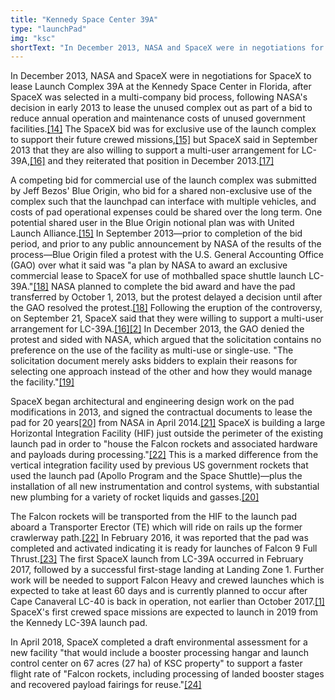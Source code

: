 ```yaml
---
title: "Kennedy Space Center 39A"
type: "launchPad"
img: "ksc"
shortText: "In December 2013, NASA and SpaceX were in negotiations for SpaceX to lease Launch Complex 39A at the Kennedy Space Center in Florida..."
---
```


In December 2013, NASA and SpaceX were in negotiations for SpaceX to lease Launch Complex 39A at the Kennedy Space Center in Florida, after SpaceX was selected in a multi-company bid process, following NASA's decision in early 2013 to lease the unused complex out as part of a bid to reduce annual operation and maintenance costs of unused government facilities.[[14]](https://en.wikipedia.org/wiki/SpaceX_launch_facilities#cite_note-pdo20131213-14) The SpaceX bid was for exclusive use of the launch complex to support their future crewed missions,[[15]](https://en.wikipedia.org/wiki/SpaceX_launch_facilities#cite_note-os20130818-15) but SpaceX said in September 2013 that they are also willing to support a multi-user arrangement for LC-39A,[[16]](https://en.wikipedia.org/wiki/SpaceX_launch_facilities#cite_note-sp20130921-16) and they reiterated that position in December 2013.[[17]](https://en.wikipedia.org/wiki/SpaceX_launch_facilities#cite_note-nbc20131213-17)

A competing bid for commercial use of the launch complex was submitted by Jeff Bezos' Blue Origin, who bid for a shared non-exclusive use of the complex such that the launchpad can interface with multiple vehicles, and costs of pad operational expenses could be shared over the long term. One potential shared user in the Blue Origin notional plan was with United Launch Alliance.[[15]](https://en.wikipedia.org/wiki/SpaceX_launch_facilities#cite_note-os20130818-15) In September 2013—prior to completion of the bid period, and prior to any public announcement by NASA of the results of the process—Blue Origin filed a protest with the U.S. General Accounting Office (GAO) over what it said was "a plan by NASA to award an exclusive commercial lease to SpaceX for use of mothballed space shuttle launch LC-39A."[[18]](https://en.wikipedia.org/wiki/SpaceX_launch_facilities#cite_note-pa20130910-18) NASA planned to complete the bid award and have the pad transferred by October 1, 2013, but the protest delayed a decision until after the GAO resolved the protest.[[18]](https://en.wikipedia.org/wiki/SpaceX_launch_facilities#cite_note-pa20130910-18) Following the eruption of the controversy, on September 21, SpaceX said that they were willing to support a multi-user arrangement for LC-39A.[[16]](https://en.wikipedia.org/wiki/SpaceX_launch_facilities#cite_note-sp20130921-16)[[2]](https://en.wikipedia.org/wiki/SpaceX_launch_facilities#cite_note-sfn20131018-2) In December 2013, the GAO denied the protest and sided with NASA, which argued that the solicitation contains no preference on the use of the facility as multi-use or single-use. "The solicitation document merely asks bidders to explain their reasons for selecting one approach instead of the other and how they would manage the facility."[[19]](https://en.wikipedia.org/wiki/SpaceX_launch_facilities#cite_note-pa20131212-19)

SpaceX began architectural and engineering design work on the pad modifications in 2013, and signed the contractual documents to lease the pad for 20 years[[20]](https://en.wikipedia.org/wiki/SpaceX_launch_facilities#cite_note-ft20140415-20) from NASA in April 2014.[[21]](https://en.wikipedia.org/wiki/SpaceX_launch_facilities#cite_note-cs20140414-21) SpaceX is building a large Horizontal Integration Facility (HIF) just outside the perimeter of the existing launch pad in order to "house the Falcon rockets and associated hardware and payloads during processing."[[22]](https://en.wikipedia.org/wiki/SpaceX_launch_facilities#cite_note-nsf20141117-22) This is a marked difference from the vertical integration facility used by previous US government rockets that used the launch pad (Apollo Program and the Space Shuttle)—plus the installation of all new instrumentation and control systems, with substantial new plumbing for a variety of rocket liquids and gasses.[[20]](https://en.wikipedia.org/wiki/SpaceX_launch_facilities#cite_note-ft20140415-20)

The Falcon rockets will be transported from the HIF to the launch pad aboard a Transporter Erector (TE) which will ride on rails up the former crawlerway path.[[22]](https://en.wikipedia.org/wiki/SpaceX_launch_facilities#cite_note-nsf20141117-22) In February 2016, it was reported that the pad was completed and activated indicating it is ready for launches of Falcon 9 Full Thrust.[[23]](https://en.wikipedia.org/wiki/SpaceX_launch_facilities#cite_note-23) The first SpaceX launch from LC-39A occurred in February 2017, followed by a successful first-stage landing at Landing Zone 1. Further work will be needed to support Falcon Heavy and crewed launches which is expected to take at least 60 days and is currently planned to occur after Cape Canaveral LC-40 is back in operation, not earlier than October 2017.[[1]](https://en.wikipedia.org/wiki/SpaceX_launch_facilities#cite_note-sfn170913-1) SpaceX's first crewed space missions are expected to launch in 2019 from the Kennedy LC-39A launch pad.

In April 2018, SpaceX completed a draft environmental assessment for a new facility "that would include a booster processing hangar and launch control center on 67 acres (27 ha) of KSC property" to support a faster flight rate of "Falcon rockets, including processing of landed booster stages and recovered payload fairings for reuse."[[24]](https://en.wikipedia.org/wiki/SpaceX_launch_facilities#cite_note-24)
